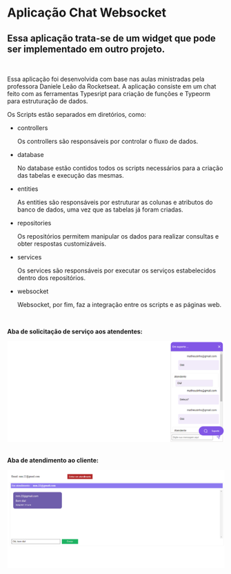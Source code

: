 # __Aplicação Chat Websocket__

## **Essa aplicação trata-se de um widget que pode ser implementado em outro projeto.**

<br>

Essa aplicação foi desenvolvida com base nas aulas ministradas pela professora Daniele Leão da Rocketseat. A aplicação consiste em um chat feito com as ferramentas Typesript para criação de funções e Typeorm para estruturação de dados.

Os Scripts estão separados em diretórios, como:
- controllers
    
    Os controllers são responsáveis por controlar o fluxo de dados.

- database

    No database estão contidos todos os scripts necessários para a criação das tabelas e execução das mesmas.

- entities

    As entities são responsáveis por estruturar as colunas e atributos do banco de dados, uma vez que as tabelas já foram criadas.

- repositories

    Os repositórios permitem manipular os dados para realizar consultas e obter respostas customizáveis.

- services

    Os services são responsáveis por executar os serviços estabelecidos dentro dos repositórios.

- websocket

    Websocket, por fim, faz a integração entre os scripts e as páginas web.

<br>

**Aba de solicitação de serviço aos atendentes:**

<img src="public/images/fun1.png">

<br>

<br>

**Aba de atendimento ao cliente:**

<img src="public/images/atendimento.png">